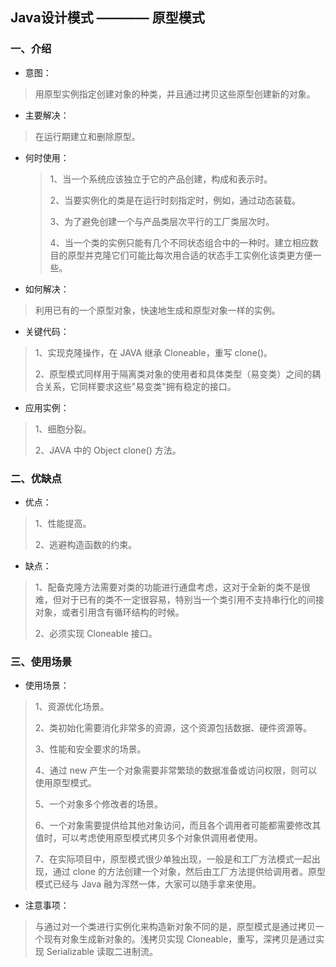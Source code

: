 ## Java设计模式 ———— 原型模式

### 一、介绍

- 意图：

> 用原型实例指定创建对象的种类，并且通过拷贝这些原型创建新的对象。

- 主要解决：

> 在运行期建立和删除原型。

- 何时使用：
  
  >1、当一个系统应该独立于它的产品创建，构成和表示时。 
  >
  >2、当要实例化的类是在运行时刻指定时，例如，通过动态装载。 
  >
  >3、为了避免创建一个与产品类层次平行的工厂类层次时。 
  >
  >4、当一个类的实例只能有几个不同状态组合中的一种时。建立相应数目的原型并克隆它们可能比每次用合适的状态手工实例化该类更方便一些。

- 如何解决：

>利用已有的一个原型对象，快速地生成和原型对象一样的实例。

- 关键代码： 

>1、实现克隆操作，在 JAVA 继承 Cloneable，重写 clone()。 
>
>2、原型模式同样用于隔离类对象的使用者和具体类型（易变类）之间的耦合关系，它同样要求这些"易变类"拥有稳定的接口。

- 应用实例： 

>1、细胞分裂。 
>
>2、JAVA 中的 Object clone() 方法。

### 二、优缺点

- 优点：  

>1、性能提高。
>
>2、逃避构造函数的约束。

- 缺点： 

>1、配备克隆方法需要对类的功能进行通盘考虑，这对于全新的类不是很难，但对于已有的类不一定很容易，特别当一个类引用不支持串行化的间接对象，或者引用含有循环结构的时候。 
>
>2、必须实现 Cloneable 接口。

### 三、使用场景
- 使用场景： 

>1、资源优化场景。 
>
>2、类初始化需要消化非常多的资源，这个资源包括数据、硬件资源等。 
>
>3、性能和安全要求的场景。 
>
>4、通过 new 产生一个对象需要非常繁琐的数据准备或访问权限，则可以使用原型模式。 
>
>5、一个对象多个修改者的场景。 
>
>6、一个对象需要提供给其他对象访问，而且各个调用者可能都需要修改其值时，可以考虑使用原型模式拷贝多个对象供调用者使用。 
>
>7、在实际项目中，原型模式很少单独出现，一般是和工厂方法模式一起出现，通过 clone 的方法创建一个对象，然后由工厂方法提供给调用者。原型模式已经与 Java 融为浑然一体，大家可以随手拿来使用。

- 注意事项：

>与通过对一个类进行实例化来构造新对象不同的是，原型模式是通过拷贝一个现有对象生成新对象的。浅拷贝实现 Cloneable，重写，深拷贝是通过实现 Serializable 读取二进制流。